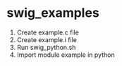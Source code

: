 # swig_examples

1. Create example.c file
2. Create example.i file 
3. Run swig_python.sh 
4. Import module example in python
